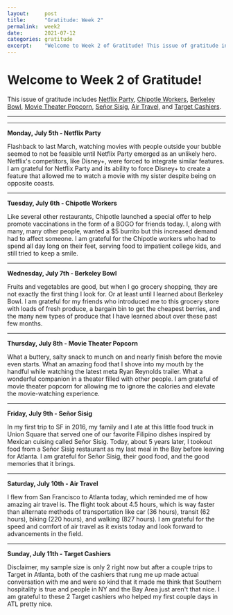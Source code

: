 ```yaml
---
layout:     post
title:      "Gratitude: Week 2"
permalink:  week2
date:       2021-07-12
categories: gratitude
excerpt:    "Welcome to Week 2 of Gratitude! This issue of gratitude includes Netflix Party, Chipotle Workers, Berkeley Bowl, Movie Theater Popcorn, Señor Sisig, Air Travel, and Target Cashiers."
---
```


# Welcome to Week 2 of Gratitude!

This issue of gratitude includes [Netflix Party](#monday), [Chipotle Workers](#tuesday), [Berkeley Bowl](#wednesday), [Movie Theater Popcorn](#thursday), [Señor Sisig](#friday), [Air Travel](#saturday), and [Target Cashiers](#sunday).

---
---
<p></p>

**<a name="monday">Monday, July 5th - Netflix Party</a>**

Flashback to last March, watching movies with people outside your bubble seemed to not be feasible until Netflix Party emerged as an unlikely hero. Netflix's competitors, like Disney+, were forced to integrate similar features. I am grateful for Netflix Party and its ability to force Disney+ to create a feature that allowed me to watch a movie with my sister despite being on opposite coasts.

---
<p></p>

**<a name="tuesday">Tuesday, July 6th - Chipotle Workers</a>**

Like several other restaurants, Chipotle launched a special offer to help promote vaccinations in the form of a BOGO for friends today. I, along with many, many other people, wanted a $5 burrito but this increased demand had to affect someone. I am grateful for the Chipotle workers who had to spend all day long on their feet, serving food to impatient college kids, and still tried to keep a smile.

---
<p></p>

**<a name="wednesday">Wednesday, July 7th - Berkeley Bowl</a>**

Fruits and vegetables are good, but when I go grocery shopping, they are not exactly the first thing I look for. Or at least until I learned about Berkeley Bowl. I am grateful for my friends who introduced me to this grocery store with loads of fresh produce, a bargain bin to get the cheapest berries, and the many new types of produce that I have learned about over these past few months.

---
<p></p>

**<a name="thursday">Thursday, July 8th - Movie Theater Popcorn</a>**

What a buttery, salty snack to munch on and nearly finish before the movie even starts. What an amazing food that I shove into my mouth by the handful while watching the latest meta Ryan Reynolds trailer. What a wonderful companion in a theater filled with other people. I am grateful of movie theater popcorn for allowing me to ignore the calories and elevate the movie-watching experience.

---
<p></p>

**<a name="friday">Friday, July 9th - Señor Sisig</a>**

In my first trip to SF in 2016, my family and I ate at this little food truck in Union Square that served one of our favorite Filipino dishes inspired by Mexican cuising called Señor Sisig. Today, about 5 years later, I tookout food from a Señor Sisig restaurant as my last meal in the Bay before leaving for Atlanta. I am grateful for Señor Sisig, their good food, and the good memories that it brings.

---
<p></p>

**<a name="wednesday">Saturday, July 10th - Air Travel</a>**

I flew from San Francisco to Atlanta today, which reminded me of how amazing air travel is. The flight took about 4.5 hours, which is way faster than alternate methods of transportation like car (36 hours), transit (62 hours), biking (220 hours), and walking (827 hours). I am grateful for the speed and comfort of air travel as it exists today and look forward to advancements in the field.

---
<p></p>

**<a name="thursday">Sunday, July 11th - Target Cashiers</a>**

Disclaimer, my sample size is only 2 right now but after a couple trips to Target in Atlanta, both of the cashiers that rung me up made actual conversation with me and were so kind that it made me think that Southern hospitality is true and people in NY and the Bay Area just aren't that nice. I am grateful to these 2 Target cashiers who helped my first couple days in ATL pretty nice.
